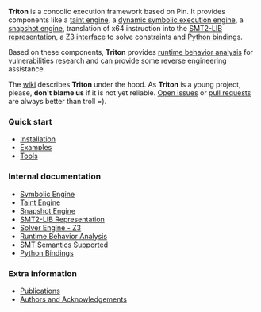 
**Triton** is a concolic execution framework based on Pin. It provides components like a 
[taint engine](https://github.com/JonathanSalwan/Triton/wiki/Taint-Engine), a 
[dynamic symbolic execution engine](https://github.com/JonathanSalwan/Triton/wiki/Symbolic-Engine), a 
[snapshot engine](https://github.com/JonathanSalwan/Triton/wiki/Snapshot-Engine), translation of x64 
instruction into the [SMT2-LIB representation](https://github.com/JonathanSalwan/Triton/wiki/SMT2-LIB-Representation), 
a [Z3 interface](https://github.com/JonathanSalwan/Triton/wiki/Solver-Engine-Z3) to solve constraints 
and [Python bindings](https://github.com/JonathanSalwan/Triton/wiki/Python-Bindings).

Based on these components, **Triton** provides 
[runtime behavior analysis](https://github.com/JonathanSalwan/Triton/wiki/Runtime-Behavior-Analysis) for vulnerabilities 
research and can provide some reverse engineering assistance.

The [wiki](https://github.com/JonathanSalwan/Triton/wiki) describes **Triton** under the hood. As **Triton** is a young project, 
please, **don't blame us** if it is not yet reliable. [Open issues](https://github.com/JonathanSalwan/Triton/issues) or 
[pull requests](https://github.com/JonathanSalwan/Triton/pulls) are always better than troll =).

### Quick start

* [Installation](https://github.com/JonathanSalwan/Triton/wiki/Installation)
* [Examples](https://github.com/JonathanSalwan/Triton/wiki/Examples)
* [Tools](https://github.com/JonathanSalwan/Triton/wiki/Tools)

### Internal documentation

* [Symbolic Engine](https://github.com/JonathanSalwan/Triton/wiki/Symbolic-Engine)
* [Taint Engine](https://github.com/JonathanSalwan/Triton/wiki/Taint-Engine)
* [Snapshot Engine](https://github.com/JonathanSalwan/Triton/wiki/Snapshot-Engine)
* [SMT2-LIB Representation](https://github.com/JonathanSalwan/Triton/wiki/SMT2-LIB-Representation)
* [Solver Engine - Z3](https://github.com/JonathanSalwan/Triton/wiki/Solver-Engine-Z3)
* [Runtime Behavior Analysis](https://github.com/JonathanSalwan/Triton/wiki/Runtime-Behavior-Analysis)
* [SMT Semantics Supported](https://github.com/JonathanSalwan/Triton/wiki/SMT-Semantics-Supported)
* [Python Bindings](https://github.com/JonathanSalwan/Triton/wiki/Python-Bindings)

### Extra information

* [Publications](https://github.com/JonathanSalwan/Triton/wiki/Publications)
* [Authors and Acknowledgements](https://github.com/JonathanSalwan/Triton/wiki/Authors-and-Acknowledgements)


